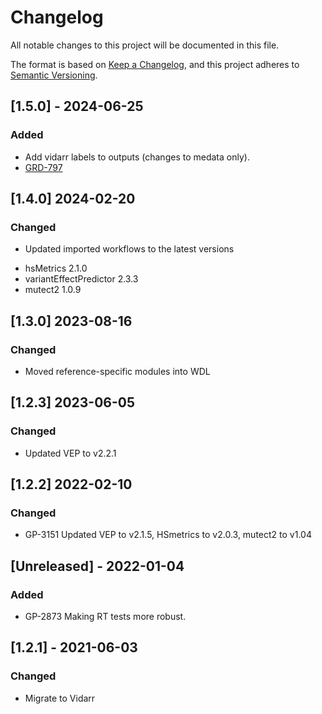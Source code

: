 # Changelog
All notable changes to this project will be documented in this file.

The format is based on [Keep a Changelog](https://keepachangelog.com/en/1.0.0/),
and this project adheres to [Semantic Versioning](https://semver.org/spec/v2.0.0.html).

## [1.5.0] - 2024-06-25
### Added
- Add vidarr labels to outputs (changes to medata only).
- [GRD-797](https://jira.oicr.on.ca/browse/GRD-797)

## [1.4.0] 2024-02-20
### Changed
- Updated imported workflows to the latest versions
* hsMetrics              2.1.0
* variantEffectPredictor 2.3.3
* mutect2                1.0.9

## [1.3.0] 2023-08-16
### Changed
- Moved reference-specific modules into WDL

## [1.2.3] 2023-06-05
### Changed
- Updated VEP to v2.2.1

## [1.2.2] 2022-02-10
### Changed
- GP-3151 Updated VEP to v2.1.5, HSmetrics to v2.0.3, mutect2 to v1.04  

## [Unreleased] - 2022-01-04
### Added
- GP-2873 Making RT tests more robust.

## [1.2.1] - 2021-06-03
### Changed
- Migrate to Vidarr